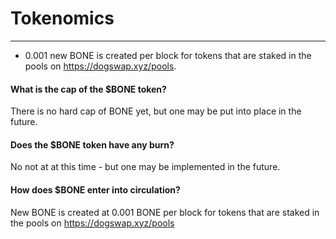 # Tokenomics

---

- 0.001 new BONE is created per block for tokens that are staked in the pools on <https://dogswap.xyz/pools>.

#### What is the cap of the $BONE token?

There is no hard cap of BONE yet, but one may be put into place in the future.

#### Does the $BONE token have any burn?

No not at at this time - but one may be implemented in the future.

#### How does $BONE enter into circulation?

New BONE is created at 0.001 BONE per block for tokens that are staked in the pools on <https://dogswap.xyz/pools>

